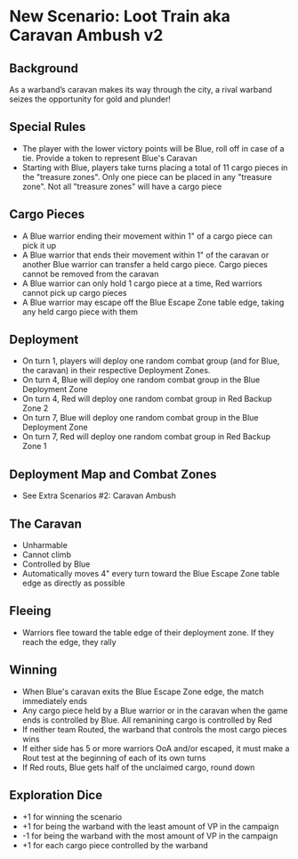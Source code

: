 # New Scenario: Loot Train aka Caravan Ambush v2
## Background
As a warband’s caravan makes its way through the city, a rival warband seizes the opportunity for gold and plunder!

## Special Rules
- The player with the lower victory points will be Blue, roll off in case of a tie. Provide a token to represent Blue's Caravan
- Starting with Blue, players take turns placing a total of 11 cargo pieces in the "treasure zones". Only one piece can be placed in any "treasure zone". Not all "treasure zones" will have a cargo piece

## Cargo Pieces
- A Blue warrior ending their movement within 1" of a cargo piece can pick it up
- A Blue warrior that ends their movement within 1" of the caravan or another Blue warrior can transfer a held cargo piece. Cargo pieces cannot be removed from the caravan
- A Blue warrior can only hold 1 cargo piece at a time, Red warriors cannot pick up cargo pieces
- A Blue warrior may escape off the Blue Escape Zone table edge, taking any held cargo piece with them

## Deployment
- On turn 1, players will deploy one random combat group (and for Blue, the caravan) in their respective Deployment Zones.
- On turn 4, Blue will deploy one random combat group in the Blue Deployment Zone
- On turn 4, Red will deploy one random combat group in Red Backup Zone 2
- On turn 7, Blue will deploy one random combat group in the Blue Deployment Zone
- On turn 7, Red will deploy one random combat group in Red Backup Zone 1

## Deployment Map and Combat Zones
- See Extra Scenarios #2: Caravan Ambush

## The Caravan
- Unharmable
- Cannot climb
- Controlled by Blue
- Automatically moves 4" every turn toward the Blue Escape Zone table edge as directly as possible

## Fleeing
- Warriors flee toward the table edge of their deployment zone. If they reach the edge, they rally

## Winning
- When Blue's caravan exits the Blue Escape Zone edge, the match immediately ends
- Any cargo piece held by a Blue warrior or in the caravan when the game ends is controlled by Blue. All remanining cargo is controlled by Red
- If neither team Routed, the warband that controls the most cargo pieces wins
- If either side has 5 or more warriors OoA and/or escaped, it must make a Rout test at the beginning of each of its own turns
- If Red routs, Blue gets half of the unclaimed cargo, round down

## Exploration Dice
- +1 for winning the scenario
- +1 for being the warband with the least amount of VP in the campaign
- -1 for being the warband with the most amount of VP in the campaign
- +1 for each cargo piece controlled by the warband
